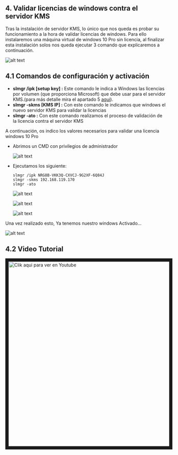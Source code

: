 ## 4. Validar licencias de windows contra el servidor KMS

Tras la instalación de servidor KMS, lo único que nos queda es probar su funcionamiento a la hora de validar licencias de windows. Para ello instalaremos una máquina virtual de windows 10 Pro sin licencia, al finalizar esta instalación solos nos queda ejecutar 3 comando que explicaremos a continuación.

![alt text](/vlmcsd/binaries/Linux/images/winSinLicencia.JPG "Windows sin Activar")

## 4.1 Comandos de configuración y activación

+ **slmgr /ipk [setup key] :** Este comando le indica a Windows las licencias por volumen (que proporciona Microsoft) que debe usar para el servidor KMS.(para más detalle mira el apartado 5 [aqui](https://github.com/rafaeljimenez85/kmsServer/wiki/5.-Licencias-por-volumen-para-Servidores-KMS)).
+ **slmgr -skms [KMS IP] :** Con este comando le indicamos que windows el nuevo servidor KMS para validar la licencias
+ **slmgr -ato :** Con este comando realizamos el proceso de validación de la licencia contra el servidor KMS

A continuación, os indico los valores necesarios para validar una licencia windows 10 Pro

+ Abrimos un CMD con privilegios de administrador

	![alt text](/vlmcsd/binaries/Linux/images/cmdAdministrador.JPG "cmd con privilegios de administrador")

+ Ejecutamos los siguiente:

	```console
	slmgr /ipk NRG8B-VKK3Q-CXVCJ-9G2XF-6Q84J
	slmgr -skms 192.168.119.170
	slmgr -ato
	```

	![alt text](/vlmcsd/binaries/Linux/images/ipk.JPG "Comando ipk")

	![alt text](/vlmcsd/binaries/Linux/images/skms.JPG "Comando skms")

	![alt text](/vlmcsd/binaries/Linux/images/ato.JPG "Comando ato")

Una vez realizado esto, Ya tenemos nuestro windows Activado...

![alt text](/vlmcsd/binaries/Linux/images/winActivado.JPG "Windows Activado")

## 4.2 Video Tutorial

<a href="http://www.youtube.com/watch?feature=player_embedded&v=vf6KDX3eT0I" target="_blank"><img src="http://img.youtube.com/vi/vf6KDX3eT0I/0.jpg" alt="Clik aqui para ver en Youtube" width="940" height="580" border="10" /></a>